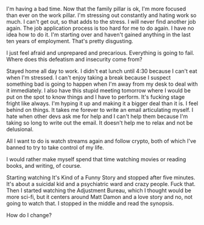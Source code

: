 I'm having a bad time. Now that the family pillar is ok, I'm more focused than ever on the work pillar. I'm stressing out constantly and hating work so much. I can't get out, so that adds to the stress. I will never find another job again. The job application process is too hard for me to do again. I have no idea how to do it. I'm starting over and haven't gained anything in the last ten years of employment. That's pretty disgusting.

I just feel afraid and unprepared and precarious. Everything is going to fail. Where does this defeatism and insecurity come from?

Stayed home all day to work. I didn't eat lunch until 4:30 because I can't eat when I'm stressed. I can't enjoy taking a break because I suspect something bad is going to happen when I'm away from my desk to deal with it immediately. I also have this stupid meeting tomorrow where I would be put on the spot to know things and I have to perform. It's fucking stage fright like always. I'm hyping it up and making it a bigger deal than it is. I feel behind on things. It takes me forever to write an email articulating myself. I hate when other devs ask me for help and I can't help them because I'm taking so long to write out the email. It doesn't help me to relax and not be delusional.

All I want to do is watch streams again and follow crypto, both of which I've banned to try to take control of my life.

I would rather make myself spend that time watching movies or reading books, and writing, of course.

Starting watching It's Kind of a Funny Story and stopped after five minutes. It's about a suicidal kid and a psychiatric ward and crazy people. Fuck that. Then I started watching the Adjustment Bureau, which I thought would be more sci-fi, but it centers around Matt Damon and a love story and no, not going to watch that. I stopped in the middle and read the synopsis.

How do I change?
